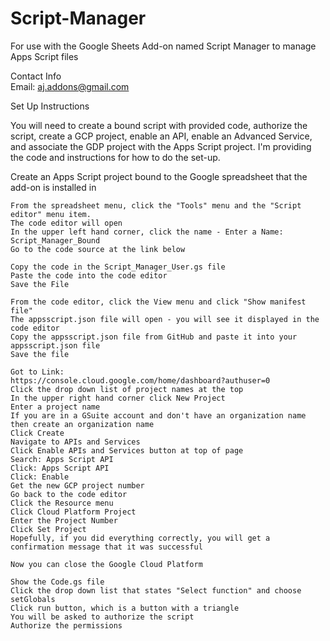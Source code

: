 # Script-Manager
For use with the Google Sheets Add-on named Script Manager to manage Apps Script files


Contact Info	
Email:	aj.addons@gmail.com
	
Set Up Instructions	
	
You will need to create a bound script with provided code, authorize the script, create a GCP project, enable an API, enable an Advanced Service, and associate the GDP project with the Apps Script project.  I'm providing the code and instructions for how to do the set-up.
	
Create an Apps Script project bound to the Google spreadsheet that the add-on is installed in

	From the spreadsheet menu, click the "Tools" menu and the "Script editor" menu item.
	The code editor will open
	In the upper left hand corner, click the name - Enter a Name: Script_Manager_Bound
	Go to the code source at the link below
	
	Copy the code in the Script_Manager_User.gs file
	Paste the code into the code editor
	Save the File
	
	From the code editor, click the View menu and click "Show manifest file"
	The appsscript.json file will open - you will see it displayed in the code editor
	Copy the appsscript.json file from GitHub and paste it into your appsscript.json file
	Save the file
	
	Got to Link:
	https://console.cloud.google.com/home/dashboard?authuser=0
	Click the drop down list of project names at the top
	In the upper right hand corner click New Project
	Enter a project name
	If you are in a GSuite account and don't have an organization name then create an organization name
	Click Create
	Navigate to APIs and Services
	Click Enable APIs and Services button at top of page
	Search: Apps Script API
	Click: Apps Script API
	Click: Enable
	Get the new GCP project number
	Go back to the code editor
	Click the Resource menu
	Click Cloud Platform Project
	Enter the Project Number
	Click Set Project
	Hopefully, if you did everything correctly, you will get a confirmation message that it was successful
	
	Now you can close the Google Cloud Platform
	
	Show the Code.gs file
	Click the drop down list that states "Select function" and choose setGlobals
	Click run button, which is a button with a triangle
	You will be asked to authorize the script
	Authorize the permissions
